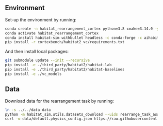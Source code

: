 ## Environment

Set-up the environment by running:

```bash
conda create -n habitat_rearrangement_cortex python=3.8 cmake=3.14.0 -y
conda activate habitat_rearrangement_cortex
conda install habitat-sim withbullet headless -c conda-forge -c aihabitat -y
pip install -r cortexbench/habitat2_vc/requirements.txt 
```

And then install local packages:
```bash
git submodule update --init --recursive
pip install -e ./third_party/habitat2/habitat-lab
pip install -e ./third_party/habitat2/habitat-baselines
pip install -e ./vc_models
```

## Data

Download data for the rearrangement task by running:

```bash
ln -s ../../data data
python -m habitat_sim.utils.datasets_download --uids rearrange_task_assets --data-path data/
curl -o data/default.physics_config.json https://raw.githubusercontent.com/facebookresearch/habitat-sim/main/data/default.physics_config.json
```
